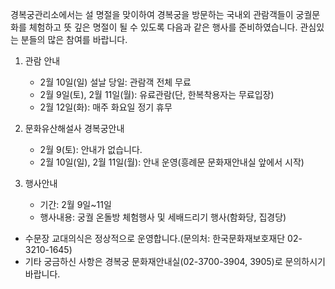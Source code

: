 경복궁관리소에서는 설 명절을 맞이하여 경복궁을 방문하는 국내외 관람객들이 궁궐문화를 체험하고 뜻 깊은 명절이 될 수 있도록 다음과 같은 행사를 준비하였습니다. 관심있는 분들의 많은 참여를 바랍니다.

1. 관람 안내
   - 2월 10일(일) 설날 당일: 관람객 전체 무료
   - 2월 9일(토), 2월 11일(월): 유료관람(단, 한복착용자는 무료입장)
   - 2월 12일(화): 매주 화요일 정기 휴무

2. 문화유산해설사 경복궁안내
   - 2월 9(토): 안내가 없습니다.
   - 2월 10일(일), 2월 11일(월): 안내 운영(흥례문 문화재안내실 앞에서 시작)

3. 행사안내
   - 기간: 2월 9일~11일
   - 행사내용: 궁궐 온돌방 체험행사 및 세배드리기 행사(함화당, 집경당)

* 수문장 교대의식은 정상적으로 운영합니다.(문의처: 한국문화재보호재단 02-3210-1645)
* 기타 궁금하신 사항은 경복궁 문화재안내실(02-3700-3904, 3905)로 문의하시기 바랍니다.
